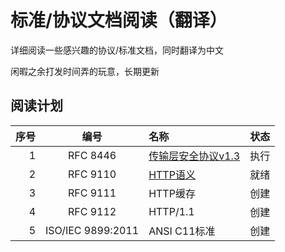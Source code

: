 # 标准/协议文档阅读（翻译）

详细阅读一些感兴趣的协议/标准文档，同时翻译为中文

闲暇之余打发时间弄的玩意，长期更新

## 阅读计划
|序号|编号|名称|状态|
|---:|:---:|:---|:---:|
|1|RFC 8446|[传输层安全协议v1.3](./rfc8446/RFC8446.md)|执行|
|2|RFC 9110|[HTTP语义](./rfc9110/RFC9110.md)|就绪|
|3|RFC 9111|HTTP缓存|创建|
|4|RFC 9112|HTTP/1.1|创建|
|5|ISO/IEC 9899:2011|ANSI C11标准|创建|
